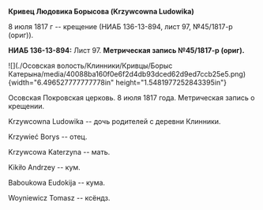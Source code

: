 **Кривец Людовика Борысова (Krzywcowna Ludowika)**

8 июля 1817 г -- крещение (НИАБ 136-13-894, лист 97, №45/1817-р (ориг)).

**НИАБ 136-13-894:** Лист 97. **Метрическая запись №45/1817-р (ориг).**

![](./Осовская волость/Клинники/Кривцы/Борыс Катерына/media/40088ba160f0e6f2d4db93dced62d9ed7ccb25e5.png){width="6.496527777777778in"
height="1.5481977252843395in"}

Осовская Покровская церковь. 8 июля 1817 года. Метрическая запись о
крещении.

Krzywcowna Ludowika -- дочь родителей с деревни Клинники.

Krzywieć Borys -- отец.

Krzywcowa Katerzyna -- мать.

Kikiło Andrzey -- кум.

Baboukowa Eudokija -- кума.

Woyniewicz Tomasz -- ксёндз.
